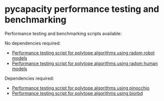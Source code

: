 
# pycapacity performance testing and benchmarking

Performance testing and benchmarking scripts available:

No dependencies required:
- [Performance testing script for polytope algorithms using radom robot models](scripts/benchmarking/polytope_robot_performance_analysis.py)
- [Performance testing script for polytope algorithms using radom human models](scripts/benchmarking/polytope_human_performance_analysis.py)

Dependencies required:
- [Performance testing script for polytope algorithms using pinocchio](scripts/benchmarking/polytope_robot_performance_analysis_pinocchio.py)
- [Performance testing script for polytope algorithms using biorbd](scripts/benchmarking/polytope_human_performance_analysis_biorbd.py)
